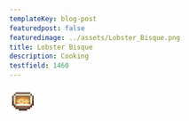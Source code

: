 ```yaml
---
templateKey: blog-post
featuredpost: false
featuredimage: ../assets/Lobster_Bisque.png
title: Lobster Bisque
description: Cooking
testfield: 1460
---
```

![Lobster Bisque](../assets/Lobster_Bisque.png)
